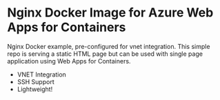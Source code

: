 # Nginx Docker Image for Azure Web Apps for Containers

Nginx Docker example, pre-configured for vnet integration. This simple repo is serving a static HTML page but can be used with single page application using Web Apps for Containers. 
- VNET Integration
- SSH Support
- Lightweight!
